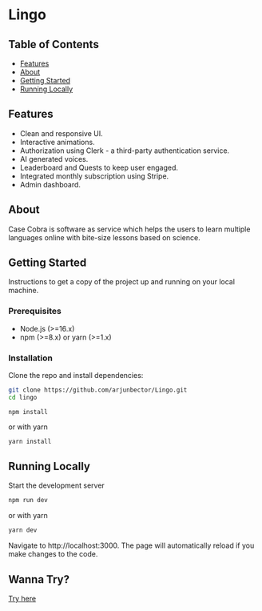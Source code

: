 # Lingo

## Table of Contents

- [Features](#features)
- [About](#about)
- [Getting Started](#getting-started)
- [Running Locally](#running-locally)

## Features

- Clean and responsive UI.
- Interactive animations.
- Authorization using Clerk - a third-party authentication service.
- AI generated voices.
- Leaderboard and Quests to keep user engaged.
- Integrated monthly subscription using Stripe.
- Admin dashboard.

## About

Case Cobra is software as service which helps the users to learn multiple languages online with bite-size lessons based on science.

## Getting Started

Instructions to get a copy of the project up and running on your local machine.

### Prerequisites

- Node.js (>=16.x)
- npm (>=8.x) or yarn (>=1.x)

### Installation

Clone the repo and install dependencies:

```bash
git clone https://github.com/arjunbector/Lingo.git
cd lingo
```

```
npm install
```

or with yarn

```bash
yarn install
```

## Running Locally

Start the development server

```bash
npm run dev
```

or with yarn

```bash
yarn dev
```

Navigate to http://localhost:3000. The page will automatically reload if you make changes to the code.

## Wanna Try?

[Try here](https://lingo-three-pi.vercel.app/)
